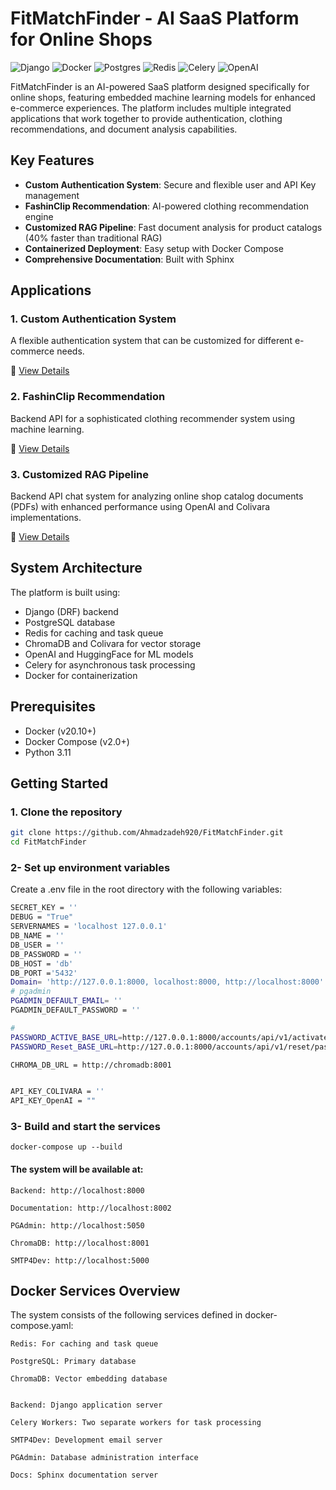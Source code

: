 # FitMatchFinder - AI SaaS Platform for Online Shops

![Django](https://img.shields.io/badge/Django-092E20?style=for-the-badge&logo=django&logoColor=green)
![Docker](https://img.shields.io/badge/Docker-2CA5E0?style=for-the-badge&logo=docker&logoColor=white)
![Postgres](https://img.shields.io/badge/PostgreSQL-316192?style=for-the-badge&logo=postgresql&logoColor=white)
![Redis](https://img.shields.io/badge/Redis-DC382D?style=for-the-badge&logo=redis&logoColor=white)
![Celery](https://img.shields.io/badge/Celery-37814A?style=for-the-badge&logo=celery&logoColor=white)
![OpenAI](https://img.shields.io/badge/OpenAI-412991?style=for-the-badge&logo=openai&logoColor=white)

FitMatchFinder is an AI-powered SaaS platform designed specifically for online shops, featuring embedded machine learning models for enhanced e-commerce experiences. The platform includes multiple integrated applications that work together to provide authentication, clothing recommendations, and document analysis capabilities.

## Key Features

- **Custom Authentication System**: Secure and flexible user and API Key management
- **FashinClip Recommendation**: AI-powered clothing recommendation engine
- **Customized RAG Pipeline**: Fast document analysis for product catalogs (40% faster than traditional RAG)
- **Containerized Deployment**: Easy setup with Docker Compose
- **Comprehensive Documentation**: Built with Sphinx

## Applications

### 1. Custom Authentication System
A flexible authentication system that can be customized for different e-commerce needs.

🔗 [View Details](https://github.com/Ahmadzadeh920/FitMatchFinder/tree/main/core/accounts)

### 2. FashinClip Recommendation
Backend API for a sophisticated clothing recommender system using machine learning.

🔗 [View Details](https://github.com/Ahmadzadeh920/FitMatchFinder/tree/main/core/FashinClipRecommendation)

### 3. Customized RAG Pipeline
Backend API chat system for analyzing online shop catalog documents (PDFs) with enhanced performance using OpenAI and Colivara implementations.

🔗 [View Details](https://github.com/Ahmadzadeh920/FitMatchFinder/tree/main/core/customized_RAG)

## System Architecture

The platform is built using:
- Django (DRF) backend
- PostgreSQL database
- Redis for caching and task queue
- ChromaDB and Colivara for vector storage 
- OpenAI and HuggingFace for ML models 
- Celery for asynchronous task processing
- Docker for containerization

## Prerequisites

- Docker (v20.10+)
- Docker Compose (v2.0+)
- Python 3.11

## Getting Started

### 1. Clone the repository
```bash
git clone https://github.com/Ahmadzadeh920/FitMatchFinder.git
cd FitMatchFinder
```

### 2- Set up environment variables
Create a .env file in the root directory with the following variables:
```bash
SECRET_KEY = ''
DEBUG = "True"
SERVERNAMES = 'localhost 127.0.0.1'
DB_NAME = ''
DB_USER = ''
DB_PASSWORD = ''
DB_HOST = 'db'
DB_PORT ='5432'
Domain= 'http://127.0.0.1:8000, localhost:8000, http://localhost:8000'
# pgadmin
PGADMIN_DEFAULT_EMAIL= ''
PGADMIN_DEFAULT_PASSWORD = ''

# 
PASSWORD_ACTIVE_BASE_URL=http://127.0.0.1:8000/accounts/api/v1/activate/jwt/
PASSWORD_Reset_BASE_URL=http://127.0.0.1:8000/accounts/api/v1/reset/pass/

CHROMA_DB_URL = http://chromadb:8001


API_KEY_COLIVARA = ''
API_KEY_OpenAI = ""

```

### 3- Build and start the services
```bach
docker-compose up --build
```
#### The system will be available at:

    Backend: http://localhost:8000

    Documentation: http://localhost:8002

    PGAdmin: http://localhost:5050

    ChromaDB: http://localhost:8001

    SMTP4Dev: http://localhost:5000


## Docker Services Overview
The system consists of the following services defined in docker-compose.yaml:

    Redis: For caching and task queue

    PostgreSQL: Primary database

    ChromaDB: Vector embedding database


    Backend: Django application server

    Celery Workers: Two separate workers for task processing

    SMTP4Dev: Development email server

    PGAdmin: Database administration interface

    Docs: Sphinx documentation server


 